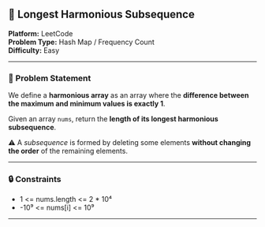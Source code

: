 ## 🎯 Longest Harmonious Subsequence

**Platform:** LeetCode  
**Problem Type:** Hash Map / Frequency Count  
**Difficulty:** Easy

---

### 🧩 Problem Statement

We define a **harmonious array** as an array where the **difference between the maximum and minimum values is exactly 1**.

Given an array `nums`, return the **length of its longest harmonious subsequence**.

⚠️ A *subsequence* is formed by deleting some elements **without changing the order** of the remaining elements.

---

### 🔒 Constraints

- 1 <= nums.length <= 2 * 10⁴  
- -10⁹ <= nums[i] <= 10⁹

---